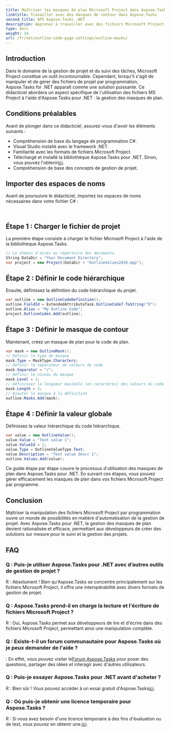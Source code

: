 ```yaml
---
title: Maîtriser les masques de plan Microsoft Project dans Aspose.Tasks
linktitle: Travailler avec des masques de contour dans Aspose.Tasks
second_title: API Aspose.Tasks .NET
description: Apprenez à travailler avec des fichiers Microsoft Project par programmation à l'aide d'Aspose.Tasks pour .NET. Maîtrisez efficacement les masques de contour.
type: docs
weight: 14
url: /fr/net/outline-code-page-settings/outline-masks/
---
```

## Introduction
Dans le domaine de la gestion de projet et du suivi des tâches, Microsoft Project constitue un outil incontournable. Cependant, lorsqu'il s'agit de manipuler et de gérer des fichiers de projet par programmation, Aspose.Tasks for .NET apparaît comme une solution puissante. Ce didacticiel abordera un aspect spécifique de l'utilisation des fichiers MS Project à l'aide d'Aspose.Tasks pour .NET : la gestion des masques de plan.
## Conditions préalables
Avant de plonger dans ce didacticiel, assurez-vous d'avoir les éléments suivants :
- Compréhension de base du langage de programmation C#.
- Visual Studio installé avec le framework .NET.
- Familiarité avec les formats de fichiers Microsoft Project.
-  Téléchargé et installé la bibliothèque Aspose.Tasks pour .NET. Sinon, vous pouvez l'obtenir[ici](https://releases.aspose.com/tasks/net/).
- Compréhension de base des concepts de gestion de projet.
## Importer des espaces de noms
Avant de poursuivre le didacticiel, importez les espaces de noms nécessaires dans votre fichier C# :
```csharp
    
```
## Étape 1 : Charger le fichier de projet
La première étape consiste à charger le fichier Microsoft Project à l'aide de la bibliothèque Aspose.Tasks.
```csharp
// Le chemin d'accès au répertoire des documents.
String DataDir = "Your Document Directory";
var project = new Project(DataDir + "OutlineValues2010.mpp");
```
## Étape 2 : Définir le code hiérarchique
Ensuite, définissez la définition du code hiérarchique du projet.
```csharp
var outline = new OutlineCodeDefinition();
outline.FieldId = ExtendedAttributeTask.OutlineCode7.ToString("D");
outline.Alias = "My Outline Code";
project.OutlineCodes.Add(outline);
```
## Étape 3 : Définir le masque de contour
Maintenant, créez un masque de plan pour le code de plan.
```csharp
var mask = new OutlineMask();
// Définir le type de masque
mask.Type = MaskType.Characters;
// Définir le séparateur de valeurs de code
mask.Separator = "/";
// Définir le niveau du masque
mask.Level = 1;
// Définissez la longueur maximale (en caractères) des valeurs du code hiérarchique. 0 si la longueur n'est pas définie.
mask.Length = 2;
// Ajouter le masque à la définition
outline.Masks.Add(mask);
```
## Étape 4 : Définir la valeur globale
Définissez la valeur hiérarchique du code hiérarchique.
```csharp
var value = new OutlineValue();
value.Value = "Text value 1";
value.ValueId = 1;
value.Type = OutlineValueType.Text;
value.Description = "Text value descr 1";
outline.Values.Add(value);
```
Ce guide étape par étape couvre le processus d'utilisation des masques de plan dans Aspose.Tasks pour .NET. En suivant ces étapes, vous pouvez gérer efficacement les masques de plan dans vos fichiers Microsoft Project par programme.

## Conclusion
Maîtriser la manipulation des fichiers Microsoft Project par programmation ouvre un monde de possibilités en matière d'automatisation de la gestion de projet. Avec Aspose.Tasks pour .NET, la gestion des masques de plan devient rationalisée et efficace, permettant aux développeurs de créer des solutions sur mesure pour le suivi et la gestion des projets.
## FAQ
### Q : Puis-je utiliser Aspose.Tasks pour .NET avec d’autres outils de gestion de projet ?
R : Absolument ! Bien qu'Aspose.Tasks se concentre principalement sur les fichiers Microsoft Project, il offre une interopérabilité avec divers formats de gestion de projet.
### Q : Aspose.Tasks prend-il en charge la lecture et l'écriture de fichiers Microsoft Project ?
R : Oui, Aspose.Tasks permet aux développeurs de lire et d'écrire dans des fichiers Microsoft Project, permettant ainsi une manipulation complète.
### Q : Existe-t-il un forum communautaire pour Aspose.Tasks où je peux demander de l'aide ?
 : En effet, vous pouvez visiter le[Forum Aspose.Tasks](https://forum.aspose.com/c/tasks/15) pour poser des questions, partager des idées et interagir avec d'autres utilisateurs.
### Q : Puis-je essayer Aspose.Tasks pour .NET avant d'acheter ?
 R : Bien sûr ! Vous pouvez accéder à un essai gratuit d'Aspose.Tasks[ici](https://releases.aspose.com/).
### Q : Où puis-je obtenir une licence temporaire pour Aspose.Tasks ?
 R : Si vous avez besoin d'une licence temporaire à des fins d'évaluation ou de test, vous pouvez en obtenir une.[ici](https://purchase.aspose.com/temporary-license/).